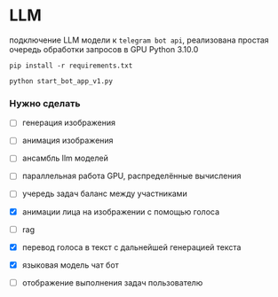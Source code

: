 # LLM

подключение LLM модели к `telegram bot api`, реализована простая очередь обработки запросов в GPU
Python 3.10.0

```
pip install -r requirements.txt

python start_bot_app_v1.py
```

### Нужно сделать
- [ ] генерация изображения   
- [ ] анимация изображения   
- [ ] ансамбль llm моделей   
- [ ] параллельная работа GPU, распределённые вычисления   
- [ ] учередь задач баланс между участниками   
- [x] анимации лица на изображении с помощью голоса   
- [ ] rag   
- [x] перевод голоса в текст с дальнейшей генерацией текста   
- [x] языковая модель чат бот   
- [ ] отображение выполнения задач пользователю


